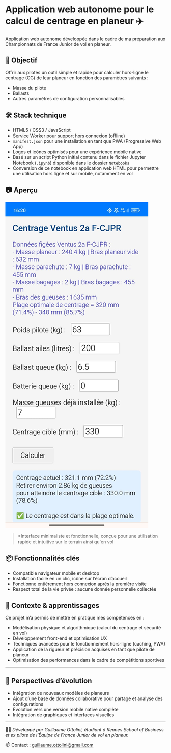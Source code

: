 # Application web autonome pour le calcul de centrage en planeur ✈️

Application web autonome développée dans le cadre de ma préparation aux Championnats de France Junior de vol en planeur.

## 🎯 Objectif

Offrir aux pilotes un outil simple et rapide pour calculer hors-ligne le centrage (CG) de leur planeur en fonction des paramètres suivants :  
- Masse du pilote  
- Ballasts  
- Autres paramètres de configuration personnalisables

## 🛠️ Stack technique

- HTML5 / CSS3 / JavaScript  
- Service Worker pour support hors connexion (offline)  
- `manifest.json` pour une installation en tant que PWA (Progressive Web App)  
- Logos et icônes optimisés pour une expérience mobile native  
- Basé sur un script Python initial contenu dans le fichier Jupyter Notebook (`.ipynb`) disponible dans le dossier `Notebooks`  
- Conversion de ce notebook en application web HTML pour permettre une utilisation hors ligne et sur mobile, notamment en vol

## 📷 Aperçu

![Capture d’écran de l’interface](./Images/Interface.jpg)

> *Interface minimaliste et fonctionnelle, conçue pour une utilisation rapide et intuitive sur le terrain ainsi qu'en vol

## 📦 Fonctionnalités clés

- Compatible navigateur mobile et desktop  
- Installation facile en un clic, icône sur l’écran d’accueil  
- Fonctionne entièrement hors connexion après la première visite  
- Respect total de la vie privée : aucune donnée personnelle collectée

## 🧠 Contexte & apprentissages

Ce projet m’a permis de mettre en pratique mes compétences en :  
- Modélisation physique et algorithmique (calcul du centrage et sécurité en vol)  
- Développement front-end et optimisation UX  
- Techniques avancées pour le fonctionnement hors-ligne (caching, PWA)  
- Application de la rigueur et précision acquises en tant que pilote de planeur
- Optimisation des performances dans le cadre de compétitions sportives

---

## 🧩 Perspectives d’évolution

- Intégration de nouveaux modèles de planeurs  
- Ajout d’une base de données collaborative pour partage et analyse des configurations  
- Évolution vers une version mobile native complète
- Intégration de graphiques et interfaces visuelles

---

👨‍💻 *Développé par Guillaume Ottolini, étudiant à Rennes School of Business et ex pilote de l’Équipe de France Junior de vol en planeur.*  

📫 Contact : guillaume.ottolini@gmail.com

